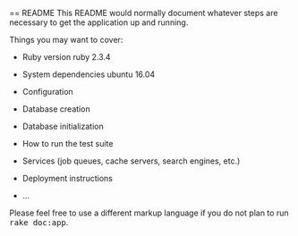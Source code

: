 == README
This README would normally document whatever steps are necessary to get the
application up and running.

Things you may want to cover:

* Ruby version
ruby 2.3.4
* System dependencies
ubuntu 16.04
* Configuration

* Database creation

* Database initialization

* How to run the test suite

* Services (job queues, cache servers, search engines, etc.)

* Deployment instructions

* ...


Please feel free to use a different markup language if you do not plan to run
<tt>rake doc:app</tt>.
